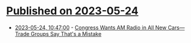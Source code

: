 # [Published on 2023-05-24](index.md)

* [2023-05-24, 10:47:00](https://soylentnews.org/article.pl?sid=23/05/23/1819230&from=rss) - [Congress Wants AM Radio in All New Cars—Trade Groups Say That's a Mistake](https://soylentnews.org/article.pl?sid=23/05/23/1819230&from=rss)

